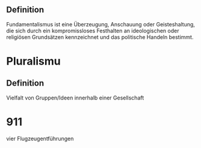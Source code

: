 ## Definition
Fundamentalismus ist eine Überzeugung, Anschauung oder Geisteshaltung, die sich durch ein kompromissloses Festhalten an ideologischen oder religiösen Grundsätzen kennzeichnet und das politische Handeln bestimmt.


# Pluralismu
## Definition
Vielfalt von Gruppen/Ideen innerhalb einer Gesellschaft


# 911
vier Flugzeugentführungen